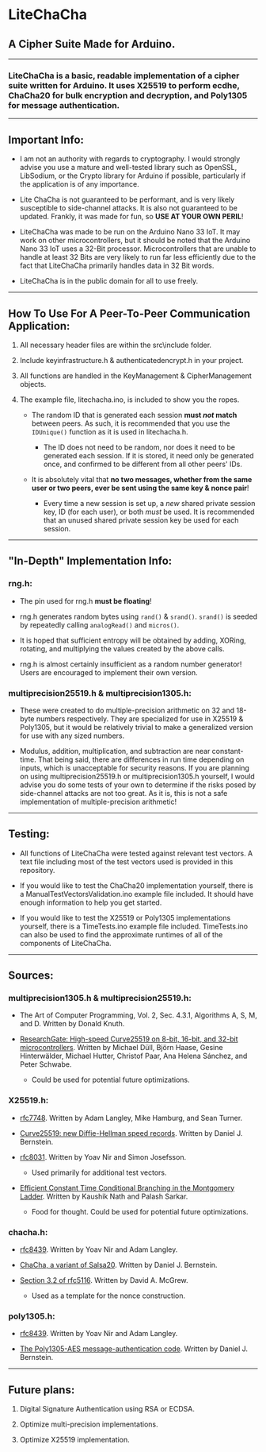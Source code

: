 # LiteChaCha

## A Cipher Suite Made for Arduino.

---

### LiteChaCha is a basic, readable implementation of a cipher suite written for Arduino. It uses X25519 to perform ecdhe, ChaCha20 for bulk encryption and decryption, and Poly1305 for message authentication.

---

## Important Info:

  * I am not an authority with regards to cryptography. I would strongly advise you use a mature and well-tested library such as OpenSSL, LibSodium, or the Crypto library for Arduino if possible, particularly if the application is of any importance.

  * Lite ChaCha is not guaranteed to be performant, and is very likely susceptible to side-channel attacks. It is also not guaranteed to be updated. Frankly, it was made for fun, so **USE AT YOUR OWN PERIL**!

  * LiteChaCha was made to be run on the Arduino Nano 33 IoT. It may work on other microcontrollers, but it should be noted that the Arduino Nano 33 IoT uses a 32-Bit processor. Microcontrollers that are unable to handle at least 32 Bits are very likely to run far less efficiently due to the fact that LiteChaCha primarily handles data in 32 Bit words.

  * LiteChaCha is in the public domain for all to use freely.

---

## How To Use For A Peer-To-Peer Communication Application:

1. All necessary header files are within the src\include folder.

2. Include keyinfrastructure.h & authenticatedencrypt.h in your project.

3. All functions are handled in the KeyManagement & CipherManagement objects.

4. The example file, litechacha.ino, is included to show you the ropes.

   * The random ID that is generated each session **must *not* match** between peers. As such, it is recommended that you use the `IDUnique()` function as it is used in litechacha.h.

     * The ID does not need to be random, nor does it need to be generated each session. If it is stored, it need only be generated once, and confirmed to be different from all other peers' IDs.

   * It is absolutely vital that **no two messages, whether from the same user or two peers, ever be sent using the same key & nonce pair**!

     * Every time a new session is set up, a *new* shared private session key, ID (for each user), or both *must* be used. It is recommended that an unused shared private session key be used for each session.

---

## "In-Depth" Implementation Info:

### rng.h:

* The pin used for rng.h **must be floating**!

* rng.h generates random bytes using `rand()` & `srand()`. `srand()` is seeded by repeatedly calling `analogRead()` and `micros()`.

* It is hoped that sufficient entropy will be obtained by adding, XORing, rotating, and multiplying the values created by the above calls.

* rng.h is almost certainly insufficient as a random number generator! Users are encouraged to implement their own version.

### multiprecision25519.h & multiprecision1305.h:

* These were created to do multiple-precision arithmetic on 32 and 18-byte numbers respectively. They are specialized for use in X25519 & Poly1305, but it would be relatively trivial to make a generalized version for use with any sized numbers.

* Modulus, addition, multiplication, and subtraction are near constant-time. That being said, there are differences in run time depending on inputs, which is unacceptable for security reasons. If you are planning on using multiprecision25519.h or multiprecision1305.h yourself, I would advise you do some tests of your own to determine if the risks posed by side-channel attacks are not too great. As it is, this is not a safe implementation of multiple-precision arithmetic!

---

## Testing:

* All functions of LiteChaCha were tested against relevant test vectors. A text file including most of the test vectors used is provided in this repository.

* If you would like to test the ChaCha20 implementation yourself, there is a ManualTestVectorsValidation.ino example file included. It should have enough information to help you get started.

* If you would like to test the X25519 or Poly1305 implementations yourself, there is a TimeTests.ino example file included. TimeTests.ino can also be used to find the approximate runtimes of all of the components of LiteChaCha.

---

## Sources:

### multiprecision1305.h & multiprecision25519.h:

* The Art of Computer Programming, Vol. 2, Sec. 4.3.1, Algorithms A, S, M, and D. Written by Donald Knuth.

* [ResearchGate: High-speed Curve25519 on 8-bit, 16-bit, and 32-bit microcontrollers](https://www.researchgate.net/publication/277940984_High-speed_Curve25519_on_8-bit_16-bit_and_32-bit_microcontrollers). Written by Michael Düll, Björn Haase, Gesine Hinterwälder, Michael Hutter, Christof Paar, Ana Helena Sánchez, and Peter Schwabe.

  * Could be used for potential future optimizations.

### X25519.h:

* [rfc7748](https://datatracker.ietf.org/doc/html/rfc7748). Written by Adam Langley, Mike Hamburg, and Sean Turner.

* [Curve25519: new Diffie-Hellman speed records](https://cr.yp.to/ecdh/curve25519-20060209.pdf). Written by Daniel J. Bernstein.

* [rfc8031](https://datatracker.ietf.org/doc/html/rfc8031). Written by Yoav Nir and Simon Josefsson.

  * Used primarily for additional test vectors.

* [Efficient Constant Time Conditional Branching in the Montgomery Ladder](https://eprint.iacr.org/eprint-bin/getfile.pl?entry=2019/1410&version=20191205:080951&file=1410.pdf). Written by Kaushik Nath and Palash Sarkar.

  * Food for thought. Could be used for potential future optimizations.

### chacha.h:

* [rfc8439](https://datatracker.ietf.org/doc/html/rfc8439). Written by Yoav Nir and Adam Langley.

* [ChaCha, a variant of Salsa20](https://cr.yp.to/chacha/chacha-20080128.pdf). Written by Daniel J. Bernstein.

* [Section 3.2 of rfc5116](https://datatracker.ietf.org/doc/html/rfc5116#section-3.2). Written by David A. McGrew.

  * Used as a template for the nonce construction.

### poly1305.h:

* [rfc8439](https://datatracker.ietf.org/doc/html/rfc8439). Written by Yoav Nir and Adam Langley.

* [The Poly1305-AES message-authentication code](https://cr.yp.to/mac/poly1305-20050329.pdf). Written by Daniel J. Bernstein.

---

## Future plans:

1. Digital Signature Authentication using RSA or ECDSA.

2. Optimize multi-precision implementations.

3. Optimize X25519 implementation.